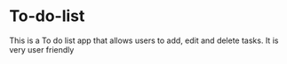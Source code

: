 # To-do-list
This is a To do list app that allows users to add, edit and delete tasks.
It is very user friendly
